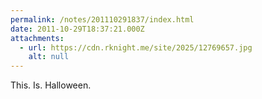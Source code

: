 ```yaml
---
permalink: /notes/201110291837/index.html
date: 2011-10-29T18:37:21.000Z
attachments:
  - url: https://cdn.rknight.me/site/2025/12769657.jpg
    alt: null
---
```


This. Is. Halloween.
